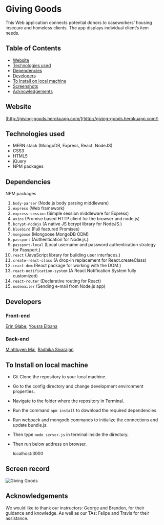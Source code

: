 # Giving Goods

This Web application connects potential donors to caseworkers’ housing insecure and homeless clients. The app displays individual client’s item needs.

## Table of Contents

- [Website](#website)
- [Technologies used](#technologies-used)
- [Dependencies](#dependencies)
- [Developers](#developers)
- [To Install on local machine](#to-install-on-local-machine)
- [Screenshots](#screenshots)
- [Acknowledgements](#acknowledgements)

## Website
[http://giving-goods.herokuapp.com/](http://giving-goods.herokuapp.com/)

## Technologies used
* MERN stack (MongoDB, Express, React, NodeJS)
* CSS3
* HTML5
* jQuery
* NPM packages

## Dependencies
NPM packages

1. `body-parser` (Node.js body parsing middleware)
1. `express` (Web framework)
1. `express-session` (Simple session middleware for Express)
1. `axios` (Promise based HTTP client for the browser and node.js)
1. `bcrypt-nodejs` (A native JS bcrypt library for NodeJS.)
1. `bluebird` (Full featured Promises)
1. `mongoose` (Mongoose MongoDB ODM)
1. `passport` (Authentication for Node.js.)
1. `passport-local` (Local username and password authentication strategy for Passport.)
1. `react` (JavaScript library for building user interfaces.)
1. `create-react-class` (A drop-in replacement for React.createClass)
1. `react-dom` (React package for working with the DOM.)
1. `react-notification-system` (A React Notification System fully customized)
1. `react-router` (Declarative routing for React)
1. `nodemailer` (Sending e-mail from  Node.js app)


## Developers

### Front-end
[Erin Glabe](https://github.com/eglabe),
[Yousra Elbana](https://github.com/Yousrat)

### Back-end
[Minhtuyen Mai](https://github.com/mightyminh),
[Radhika Sivarajan](https://github.com/radhika-sivarajan)

## To Install on local machine

* Git Clone the repository to your local machine.
* Go to the config directory and change development environment properties.
* Navigate to the folder where the repository in Terminal.
* Run the command `npm install` to download the required dependencies.
* Run webpack and mongodb commands to initialize the connections and update bundle.js.
* Then type `node server.js` in terminal inside the directory.
* Then run below address on browser.
	
	localhost:3000

## Screen record

![Giving Goods](/public/assets/images/GivingGoods.gif)

## Acknowledgements

We would like to thank our instructors: George and Brandon, for their guidance and knowledge. As well as our TAs: Felipe and Travis for their assistance.
